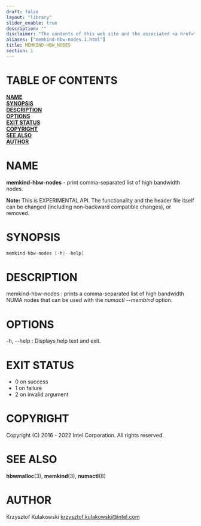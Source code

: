 ```yaml
---
draft: false
layout: "library"
slider_enable: true
description: ""
disclaimer: "The contents of this web site and the associated <a href=\"https://github.com/memkind\">GitHub repositories</a> are BSD-licensed open source."
aliases: ["memkind-hbw-nodes.1.html"]
title: MEMKIND-HBW_NODES
section: 1
---
```


[comment]: <> (SPDX-License-Identifier: BSD-2-Clause)
[comment]: <> (Copyright 2016-2022, Intel Corporation)

[comment]: <> (memkind-hbw-nodes.1 -- man page for memkind-auto-dax-kmem-nodes)

# TABLE OF CONTENTS #

[**NAME**](#name)\
[**SYNOPSIS**](#synopsis)\
[**DESCRIPTION**](#description)\
[**OPTIONS**](#options)\
[**EXIT STATUS**](#exit-status)\
[**COPYRIGHT**](#copyright)\
[**SEE ALSO**](#see-also)\
[**AUTHOR**](#author)


# NAME #

**memkind-hbw-nodes** - print comma-separated list of high bandwidth nodes.

**Note:** This is EXPERIMENTAL API. The functionality and the header file itself
can be changed (including non-backward compatible changes), or removed.

# SYNOPSIS #

```c
memkind-hbw-nodes [-h|--help]
```

# DESCRIPTION #

memkind-hbw-nodes
:   prints a comma-separated list of high bandwidth NUMA nodes that can be
used with the *numactl --membind* option.

# OPTIONS #

-h, --help
:   Displays help text and exit.

# EXIT STATUS #

+ 0 on success
+ 1 on failure
+ 2 on invalid argument

# COPYRIGHT #

Copyright (C) 2016 - 2022 Intel Corporation. All rights reserved.

# SEE ALSO #

**hbwmalloc**(3), **memkind**(3), **numactl**(8)

# AUTHOR #

Krzysztof Kulakowski <krzysztof.kulakowski@intel.com>
